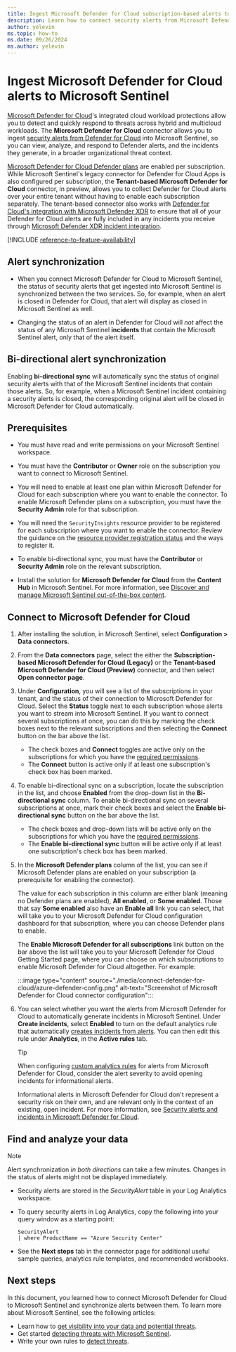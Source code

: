 ```yaml
---
title: Ingest Microsoft Defender for Cloud subscription-based alerts to Microsoft Sentinel
description: Learn how to connect security alerts from Microsoft Defender for Cloud and stream them into Microsoft Sentinel.
author: yelevin
ms.topic: how-to
ms.date: 09/26/2024
ms.author: yelevin
---
```


# Ingest Microsoft Defender for Cloud alerts to Microsoft Sentinel

[Microsoft Defender for Cloud](/azure/defender-for-cloud/)'s integrated cloud workload protections allow you to detect and quickly respond to threats across hybrid and multicloud workloads. The **Microsoft Defender for Cloud** connector allows you to ingest [security alerts from Defender for Cloud](/azure/defender-for-cloud/alerts-reference) into Microsoft Sentinel, so you can view, analyze, and respond to Defender alerts, and the incidents they generate, in a broader organizational threat context.

[Microsoft Defender for Cloud Defender plans](/azure/defender-for-cloud/defender-for-cloud-introduction#protect-cloud-workloads) are enabled per subscription. While Microsoft Sentinel's legacy connector for Defender for Cloud Apps is also configured per subscription, the **Tenant-based Microsoft Defender for Cloud** connector, in preview, allows you to collect Defender for Cloud alerts over your entire tenant without having to enable each subscription separately. The tenant-based connector also works with [Defender for Cloud's integration with Microsoft Defender XDR](ingest-defender-for-cloud-incidents.md) to ensure that all of your Defender for Cloud alerts are fully included in any incidents you receive through [Microsoft Defender XDR incident integration](microsoft-365-defender-sentinel-integration.md).

[!INCLUDE [reference-to-feature-availability](includes/reference-to-feature-availability.md)]

## Alert synchronization

- When you connect Microsoft Defender for Cloud to Microsoft Sentinel, the status of security alerts that get ingested into Microsoft Sentinel is synchronized between the two services. So, for example, when an alert is closed in Defender for Cloud, that alert will display as closed in Microsoft Sentinel as well.

- Changing the status of an alert in Defender for Cloud will *not* affect the status of any Microsoft Sentinel **incidents** that contain the Microsoft Sentinel alert, only that of the alert itself.

## Bi-directional alert synchronization

Enabling **bi-directional sync** will automatically sync the status of original security alerts with that of the Microsoft Sentinel incidents that contain those alerts. So, for example, when a Microsoft Sentinel incident containing a security alerts is closed, the corresponding original alert will be closed in Microsoft Defender for Cloud automatically.

## Prerequisites

- You must have read and write permissions on your Microsoft Sentinel workspace.

- You must have the **Contributor** or **Owner** role on the subscription you want to connect to Microsoft Sentinel.

- You will need to enable at least one plan within Microsoft Defender for Cloud for each subscription where you want to enable the connector. To enable Microsoft Defender plans on a subscription, you must have the **Security Admin** role for that subscription.

- You will need the `SecurityInsights` resource provider to be registered for each subscription where you want to enable the connector. Review the guidance on the [resource provider registration status](../azure-resource-manager/management/resource-providers-and-types.md#register-resource-provider) and the ways to register it.

- To enable bi-directional sync, you must have the **Contributor** or **Security Admin** role on the relevant subscription.

- Install the solution for **Microsoft Defender for Cloud** from the **Content Hub** in Microsoft Sentinel. For more information, see [Discover and manage Microsoft Sentinel out-of-the-box content](sentinel-solutions-deploy.md).

## Connect to Microsoft Defender for Cloud

1. After installing the solution, in Microsoft Sentinel, select **Configuration > Data connectors**. 

1. From the **Data connectors** page, select the either the **Subscription-based Microsoft Defender for Cloud (Legacy)** or the **Tenant-based Microsoft Defender for Cloud (Preview)** connector, and then select **Open connector page**.

1. Under **Configuration**, you will see a list of the subscriptions in your tenant, and the status of their connection to Microsoft Defender for Cloud. Select the **Status** toggle next to each subscription whose alerts you want to stream into Microsoft Sentinel. If you want to connect several subscriptions at once, you can do this by marking the check boxes next to the relevant subscriptions and then selecting the **Connect** button on the bar above the list.

    - The check boxes and **Connect** toggles are active only on the subscriptions for which you have the [required permissions](#prerequisites).
    - The **Connect** button is active only if at least one subscription's check box has been marked.

1. To enable bi-directional sync on a subscription, locate the subscription in the list, and choose **Enabled** from the drop-down list in the **Bi-directional sync** column. To enable bi-directional sync on several subscriptions at once, mark their check boxes and select the **Enable bi-directional sync** button on the bar above the list.

    - The check boxes and drop-down lists will be active only on the subscriptions for which you have the [required permissions](#prerequisites).
    - The **Enable bi-directional sync** button will be active only if at least one subscription's check box has been marked.

1. In the **Microsoft Defender plans** column of the list, you can see if Microsoft Defender plans are enabled on your subscription (a prerequisite for enabling the connector).

    The value for each subscription in this column are either blank (meaning no Defender plans are enabled), **All enabled**, or **Some enabled**. Those that say **Some enabled** also have an **Enable all** link you can select, that will take you to your Microsoft Defender for Cloud configuration dashboard for that subscription, where you can choose Defender plans to enable.

    The **Enable Microsoft Defender for all subscriptions** link button on the bar above the list will take you to your Microsoft Defender for Cloud Getting Started page, where you can choose on which subscriptions to enable Microsoft Defender for Cloud altogether. For example:

    :::image type="content" source="./media/connect-defender-for-cloud/azure-defender-config.png" alt-text="Screenshot of Microsoft Defender for Cloud connector configuration"::: <!--this image is out of date-->

1. You can select whether you want the alerts from Microsoft Defender for Cloud to automatically generate incidents in Microsoft Sentinel. Under **Create incidents**, select **Enabled** to turn on the default analytics rule that automatically [creates incidents from alerts](create-incidents-from-alerts.md). You can then edit this rule under **Analytics**, in the  **Active rules** tab.

    > [!TIP]
    > When configuring [custom analytics rules](detect-threats-custom.md) for alerts from Microsoft Defender for Cloud, consider the alert severity to avoid opening incidents for informational alerts. 
    >
    > Informational alerts in Microsoft Defender for Cloud don't represent a security risk on their own, and are relevant only in the context of an existing, open incident. For more information, see [Security alerts and incidents in Microsoft Defender for Cloud](../security-center/security-center-alerts-overview.md).
    > 
    

## Find and analyze your data

> [!NOTE]
> Alert synchronization *in both directions* can take a few minutes. Changes in the status of alerts might not be displayed immediately.

- Security alerts are stored in the *SecurityAlert* table in your Log Analytics workspace.

- To query security alerts in Log Analytics, copy the following into your query window as a starting point:

    ```kusto
    SecurityAlert 
    | where ProductName == "Azure Security Center"
    ```

- See the **Next steps** tab in the connector page for additional useful sample queries, analytics rule templates, and recommended workbooks.

## Next steps

In this document, you learned how to connect Microsoft Defender for Cloud to Microsoft Sentinel and synchronize alerts between them. To learn more about Microsoft Sentinel, see the following articles:

- Learn how to [get visibility into your data and potential threats](get-visibility.md).
- Get started [detecting threats with Microsoft Sentinel](detect-threats-built-in.md).
- Write your own rules to [detect threats](detect-threats-custom.md).
